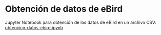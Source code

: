 # Obtención de datos de eBird

Jupyter Notebook para obtención de los datos de eBird en un archivo CSV: [obtencion-datos-ebird.ipynb](https://github.com/biomonitoreo-participativo/obtencion-datos-ebird/blob/master/obtencion-datos-ebird.ipynb)
